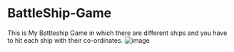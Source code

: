 # BattleShip-Game
This is My Battleship Game in which there are different ships and you have to hit each ship with their co-ordinates.
![image](https://user-images.githubusercontent.com/105658209/181883971-ca4cadca-ce85-46a0-a12f-f596e445fd51.png)
